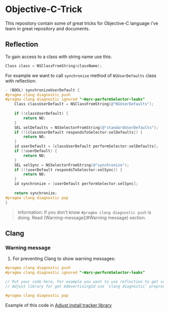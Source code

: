 # Objective-C-Trick
This repository contain some of great tricks for Objective-C language i've learn in great repository and documents.

## Reflection

To gain access to a class with string name use this:

```objective-c
Class class = NSClassFromString(className);
```

For example we want to call `synchronize` method of `NSUserDefaults` class with reflection:

```objective-c
- (BOOL) synchronizeUserDefault {
#pragma clang diagnostic push
#pragma clang diagnostic ignored "-Warc-performSelector-leaks"
    Class classUserDefault = NSClassFromString(@"NSUserDefaults");
    
    if (!classUserDefault) {
        return NO;
    }
    SEL selDefaults = NSSelectorFromString(@"standardUserDefaults");
    if (![classUserDefault respondsToSelector:selDefaults]) {
        return NO;
    }
    id userDefault = [classUserDefault performSelector:selDefaults];
    if (!userDefault) {
        return NO;
    }
    SEL selSync = NSSelectorFromString(@"synchronize");
    if (![userDefault respondsToSelector:selSync]) {
        return NO;
    }
    id synchronize = [userDefault performSelector:selSync];
    
    return synchronize;
#pragma clang diagnostic pop
}
```

> Information: If you don't know `#pragma clang diagnostic push` is doing. Read [Warning-message](#Warning message) section.

## Clang

### Warning message

1) For preventing Clang to show warning messages:

```objective-c
#pragma clang diagnostic push
#pragma clang diagnostic ignored "-Warc-performSelector-leaks"

// Put your code here, For example you want to use reflection to get value of a system library.
// Adjust library for get AdevertisingId use `clang diagnostic` preprocessor code.

#pragma clang diagnostic pop
```

Example of this code in [Adjust install tracker library](https://github.com/adjust/ios_sdk/blob/ace81b8fafeb66285c51dac19562eef03bda94d4/Adjust/ADJAdditions/UIDevice%2BADJAdditions.m#L36-L52)

